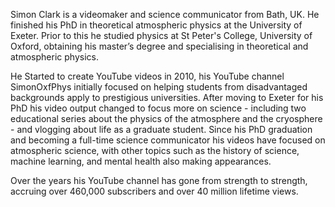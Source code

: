 Simon Clark is a videomaker and science communicator from Bath, UK. He finished his PhD in theoretical atmospheric physics at the University of Exeter. Prior to this he studied physics at St Peter's College, University of Oxford, obtaining his master’s degree and specialising in theoretical and atmospheric physics.

He Started to create YouTube videos in 2010, his YouTube channel SimonOxfPhys initially focused on helping students from disadvantaged backgrounds apply to prestigious universities. After moving to Exeter for his PhD his video output changed to focus more on science - including two educational series about the physics of the atmosphere and the cryosphere - and vlogging about life as a graduate student. Since his PhD graduation and becoming a full-time science communicator his videos have focused on atmospheric science, with other topics such as the history of science, machine learning, and mental health also making appearances.

Over the years his YouTube channel has gone from strength to strength, accruing over 460,000 subscribers and over 40 million lifetime views.
